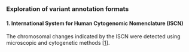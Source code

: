 ### Exploration of variant annotation formats

#### 1. International System for Human Cytogenomic Nomenclature (ISCN)

  The chromosomal changes indicated by the ISCN were detected using microscopic and cytogenetic methods [[1]].

[1]: http://varnomen.hgvs.org/bg-material/consultation/ISCN/ 

